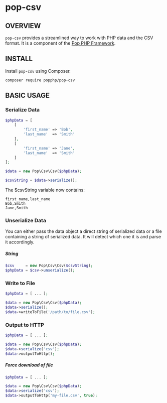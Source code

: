 pop-csv
=======

OVERVIEW
--------
`pop-csv` provides a streamlined way to work with PHP data and the CSV format.
It is a component of the [Pop PHP Framework](http://www.popphp.org/).

INSTALL
-------

Install `pop-csv` using Composer.

    composer require popphp/pop-csv

BASIC USAGE
-----------

### Serialize Data

```php
$phpData = [
    [
        'first_name' => 'Bob',
        'last_name'  => 'Smith'
    ],
    [
        'first_name' => 'Jane',
        'last_name'  => 'Smith'
    ]
];

$data = new Pop\Csv\Csv($phpData);

$csvString = $data->serialize();
```

The $csvString variable now contains:

    first_name,last_name
    Bob,Smith
    Jane,Smith

### Unserialize Data

You can either pass the data object a direct string of serialized data or a file containing a string of
serialized data. It will detect which one it is and parse it accordingly.

##### String

```php
$csv     = new Pop\Csv\Csv($csvString);
$phpData = $csv->unserialize();
```

### Write to File

```php
$phpData = [ ... ];

$data = new Pop\Csv\Csv($phpData);
$data->serialize();
$data->writeToFile('/path/to/file.csv');
```

### Output to HTTP

```php
$phpData = [ ... ];

$data = new Pop\Csv\Csv($phpData);
$data->serialize('csv');
$data->outputToHttp();
```

##### Force download of file

```php
$phpData = [ ... ];

$data = new Pop\Csv\Csv($phpData);
$data->serialize('csv');
$data->outputToHttp('my-file.csv', true);
```
